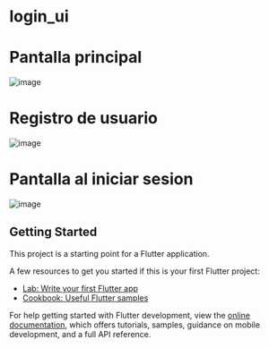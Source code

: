 # login_ui

# Pantalla principal

![image](https://user-images.githubusercontent.com/101678630/195435900-734e31c4-7f8a-4b74-a895-08ca56807273.png)

# Registro de usuario

![image](https://user-images.githubusercontent.com/101678630/195436093-68af6fa4-9112-4621-9f7b-c0ab64e223ec.png)

# Pantalla al iniciar sesion

![image](https://user-images.githubusercontent.com/101678630/195436458-8f366efa-07a8-44d4-98de-41d7030b5397.png)



## Getting Started

This project is a starting point for a Flutter application.

A few resources to get you started if this is your first Flutter project:

- [Lab: Write your first Flutter app](https://docs.flutter.dev/get-started/codelab)
- [Cookbook: Useful Flutter samples](https://docs.flutter.dev/cookbook)

For help getting started with Flutter development, view the
[online documentation](https://docs.flutter.dev/), which offers tutorials,
samples, guidance on mobile development, and a full API reference.
